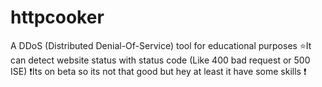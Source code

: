 # httpcooker
A  DDoS (Distributed Denial-Of-Service) tool for educational purposes
  ⭐It can detect website status with status code  (Like 400 bad request or 500 ISE)
  ❗Its on beta so its not that good but hey at least it have some skills ❗
